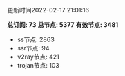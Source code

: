 更新时间2022-02-17 21:01:16

**总订阅: 73**
**总节点: 5377**
**有效节点: 3481**
- ss节点: 2863
- ssr节点: 94
- v2ray节点: 421
- trojan节点: 103

